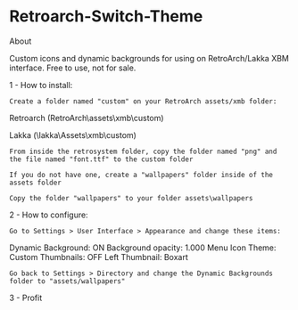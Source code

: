 # Retroarch-Switch-Theme
About

Custom icons and dynamic backgrounds for using on RetroArch/Lakka XBM interface. Free to use, not for sale.

1 - How to install:

    Create a folder named "custom" on your RetroArch assets/xmb folder:

Retroarch (RetroArch\assets\xmb\custom)

Lakka (\\lakka\Assets\xmb\custom)

    From inside the retrosystem folder, copy the folder named "png" and the file named "font.ttf" to the custom folder

    If you do not have one, create a "wallpapers" folder inside of the assets folder

    Copy the folder "wallpapers" to your folder assets\wallpapers

2 - How to configure:

    Go to Settings > User Interface > Appearance and change these items:

Dynamic Background: ON
Background opacity: 1.000
Menu Icon Theme: Custom
Thumbnails: OFF
Left Thumbnail: Boxart

    Go back to Settings > Directory and change the Dynamic Backgrounds folder to "assets/wallpapers"

3 - Profit
